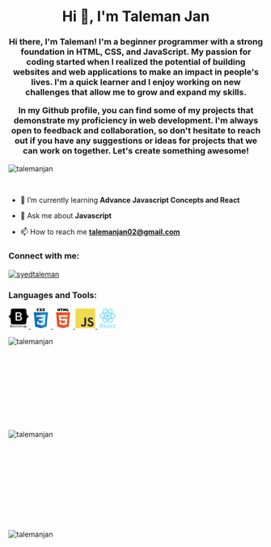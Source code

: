 <h1 align="center">Hi 👋, I'm Taleman Jan</h1>
<h3 align="center">Hi there, I'm Taleman! I'm a beginner programmer with a strong foundation in HTML, CSS, and JavaScript. My passion for coding started when I realized the potential of building websites and web applications to make an impact in people's lives. I'm a quick learner and I enjoy working on new challenges that allow me to grow and expand my skills.

In my Github profile, you can find some of my projects that demonstrate my proficiency in web development. I'm always open to feedback and collaboration, so don't hesitate to reach out if you have any suggestions or ideas for projects that we can work on together. Let's create something awesome!</h3>

<p align="left"> <img src="https://komarev.com/ghpvc/?username=talemanjan&label=Profile%20views&color=0e75b6&style=flat" alt="talemanjan" /> </p>


<p align="left"> <a href="https://twitter.com/" target="blank"><img src="https://img.shields.io/twitter/follow/?logo=twitter&style=for-the-badge" alt="" /></a> </p>

- 🌱 I’m currently learning **Advance Javascript Concepts and React**

- 💬 Ask me about **Javascript**

- 📫 How to reach me **talemanjan02@gmail.com**

<h3 align="left">Connect with me:</h3>
<p align="left">
<a href="https://instagram.com/syedtaleman" target="blank"><img align="center" src="https://raw.githubusercontent.com/rahuldkjain/github-profile-readme-generator/master/src/images/icons/Social/instagram.svg" alt="syedtaleman" height="30" width="40" /></a>
</p>

<h3 align="left">Languages and Tools:</h3>
<p align="left"> <a href="https://getbootstrap.com" target="_blank" rel="noreferrer"> <img src="https://raw.githubusercontent.com/devicons/devicon/master/icons/bootstrap/bootstrap-plain-wordmark.svg" alt="bootstrap" width="40" height="40"/> </a> <a href="https://www.w3schools.com/css/" target="_blank" rel="noreferrer"> <img src="https://raw.githubusercontent.com/devicons/devicon/master/icons/css3/css3-original-wordmark.svg" alt="css3" width="40" height="40"/> </a> <a href="https://www.w3.org/html/" target="_blank" rel="noreferrer"> <img src="https://raw.githubusercontent.com/devicons/devicon/master/icons/html5/html5-original-wordmark.svg" alt="html5" width="40" height="40"/> </a> <a href="https://developer.mozilla.org/en-US/docs/Web/JavaScript" target="_blank" rel="noreferrer"> <img src="https://raw.githubusercontent.com/devicons/devicon/master/icons/javascript/javascript-original.svg" alt="javascript" width="40" height="40"/> </a> <a href="https://reactjs.org/" target="_blank" rel="noreferrer"> <img src="https://raw.githubusercontent.com/devicons/devicon/master/icons/react/react-original-wordmark.svg" alt="react" width="40" height="40"/> </a> </p>

<p><img align="left" width="400px" src="https://github-readme-stats.vercel.app/api/top-langs?username=talemanjan&show_icons=true&locale=en&layout=compact" alt="talemanjan" /></p> <br><br><br><br><br><br><br><br><br><br>

<p>&nbsp;<img align="left" src="https://github-readme-stats.vercel.app/api?username=talemanjan&show_icons=true&locale=en" alt="talemanjan" /></p>
<br><br><br><br><br><br><br><br><br>

<p><img align="left" src="https://github-readme-streak-stats.herokuapp.com/?user=talemanjan&" alt="talemanjan" /></p>
<br><br><br>
